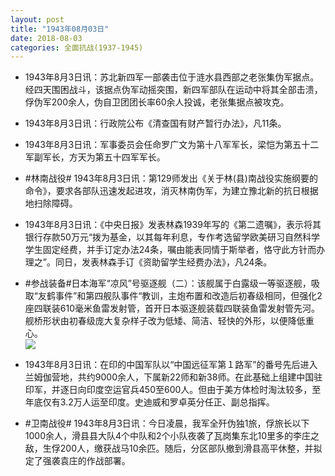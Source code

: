 ```yaml
---
layout: post
title: "1943年08月03日"
date: 2018-08-03
categories: 全面抗战(1937-1945)
---
```


<meta name="referrer" content="no-referrer" />

- 1943年8月3日讯：苏北新四军一部袭击位于涟水县西部之老张集伪军据点。经四天围困战斗，该据点伪军动摇突围，新四军部队在运动中将其全部击溃，俘伪军200余人，伪自卫团团长率60余人投诚，老张集据点被攻克。 

- 1943年8月3日讯：行政院公布《清查国有财产暂行办法》，凡11条。 

- 1943年8月3日讯：军事委员会任命罗广文为第十八军军长，梁恺为第五十二军副军长，方天为第五十四军军长。 

- #林南战役# 1943年8月3日讯：第129师发出《关于林(县)南战役实施纲要的命令》，要求各部队迅速发起进攻，消灭林南伪军，为建立豫北新的抗日根据地扫除障碍。 

- 1943年8月3日讯：《中央日报》发表林森1939年写的《第二遗嘱》，表示将其银行存款50万元“拨为基金，以其每年利息，专作考选留学欧美研习自然科学学生固定经费，并手订定办法24条，嘱由能表同情于斯举者，恪守此方针而办理之”。同日，发表林森手订《资助留学生经费办法》，凡24条。 

- #参战装备#日本海军“凉风”号驱逐舰（二）：该舰属于白露级一等驱逐舰，吸取“友鹤事件”和第四舰队事件“教训，主炮布置和改造后初春级相同，但强化2座四联装610毫米鱼雷发射管，首开日本驱逐舰装载四联装鱼雷发射管先河。舰桥形状由初春级庞大复杂样子改为低矮、简洁、轻快的外形，以便降低重心。 <br/><img src="https://wx3.sinaimg.cn/large/aca367d8ly1ftwa7fdrphj20go0k6wku.jpg" />

- 1943年8月3日讯：在印的中国军队以“中国远征军第１路军”的番号先后进入兰姆伽营地，共约9000余人，下属新22师和新38师。在此基础上组建中国驻印军，并逐日向印度空运官兵450至600人。但由于美方体检时淘汰较多，至年底仅有3.2万人运至印度。史迪威和罗卓英分任正、副总指挥。 

- #卫南战役# 1943年8月3日讯：今日凌晨，我军全歼伪独1旅，俘旅长以下1000余人，滑县县大队4个中队和2个小队夜袭了瓦岗集东北10里多的李庄之敌，生俘200人，缴获战马10余匹。随后，分区部队撤到滑县高平休整，并拟定了强袭袁庄的作战部署。 

